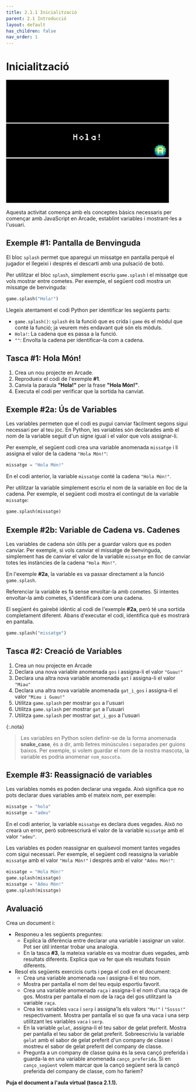 ```yaml
---
title: 2.1.1 Inicialització
parent: 2.1 Introducció
layout: default
has_children: false
nav_order: 1
---
```


# Inicialització

![](../../images/hola.png)

Aquesta activitat comença amb els conceptes bàsics necessaris per començar amb JavaScript en Arcade, establint variables i mostrant-les a l'usuari.

## Exemple #1: Pantalla de Benvinguda

El bloc `splash` permet que aparegui un missatge en pantalla perquè el jugador el llegeixi i després el descarti amb una pulsació de botó.

Per utilitzar el bloc `splash`, simplement escriu `game.splash` i el missatge que vols mostrar entre cometes. Per exemple, el següent codi mostra un missatge de benvinguda:

```python
game.splash("Hola!")
```

Llegeix atentament el codi Python per identificar les següents parts:

- `game.splash()`: `splash` és la funció que es crida i `game` és el mòdul que conté la funció; ja veurem més endavant què són els mòduls.
- `Hola!`: La cadena que es passa a la funció.
- `""`: Envolta la cadena per identificar-la com a cadena.

## Tasca #1: Hola Món!

1. Crea un nou projecte en Arcade.
2. Reprodueix el codi de l'exemple **#1**.
3. Canvia la paraula **"Hola!"** per la frase **"Hola Món!"**.
4. Executa el codi per verificar que la sortida ha canviat.

## Exemple #2a: Ús de Variables

Les variables permeten que el codi es pugui canviar fàcilment segons sigui necessari per al teu joc. En Python, les variables són declarades amb el nom de la variable seguit d'un signe igual i el valor que vols assignar-li.

Per exemple, el següent codi crea una variable anomenada `missatge` i li assigna el valor de la cadena `"Hola Món!"`:

```python
missatge = "Hola Món!"
```

En el codi anterior, la variable `missatge` conté la cadena `"Hola Món!"`.

Per utilitzar la variable simplement escriu el nom de la variable en lloc de la cadena. Per exemple, el següent codi mostra el contingut de la variable `missatge`:

```python
game.splash(missatge)
```

## Exemple #2b: Variable de Cadena vs. Cadenes

Les variables de cadena són útils per a guardar valors que es poden canviar. Per exemple, si vols canviar el missatge de benvinguda, simplement has de canviar el valor de la variable `missatge` en lloc de canviar totes les instàncies de la cadena `"Hola Món!"`.

En l'exemple **#2a**, la variable es va passar directament a la funció `game.splash`.

Referenciar la variable es fa sense envoltar-la amb cometes. Si intentes envoltar-la amb cometes, s'identificarà com una cadena.

El següent és gairebé idèntic al codi de l'exemple **#2a**, però té una sortida completament diferent. Abans d'executar el codi, identifica què es mostrarà en pantalla.

```python
game.splash("missatge")
```

## Tasca #2: Creació de Variables

1. Crea un nou projecte en Arcade
2. Declara una nova variable anomenada `gos` i assigna-li el valor `"Guau!"`
3. Declara una altra nova variable anomenada `gat` i assigna-li el valor `"Miau"`
4. Declara una altra nova variable anomenada `gat_i_gos` i assigna-li el valor `"Miau i Guau!"`
5. Utilitza `game.splash` per mostrar `gos` a l'usuari
6. Utilitza `game.splash` per mostrar `gat` a l'usuari
7. Utilitza `game.splash` per mostrar `gat_i_gos` a l'usuari

{:.nota}

> Les variables en Python solen definir-se de la forma anomenada **snake_case**, és a dir, amb lletres minúscules i separades per guions baixos.
> Per exemple, si volem guardar el nom de la nostra mascota, la variable es podria anomenar `nom_mascota`.

## Exemple #3: Reassignació de variables

Les variables només es poden declarar una vegada. Això significa que no pots declarar dues variables amb el mateix nom, per exemple:

```python
missatge = "hola"
missatge = "adeu"
```

En el codi anterior, la variable `missatge` es declara dues vegades. Això no crearà un error, però sobreescriurà el valor de la variable `missatge` amb el valor `"adeu"`.

Les variables es poden reassignar en qualsevol moment tantes vegades com sigui necessari. Per exemple, el següent codi reassigna la variable `missatge` amb el valor `"Hola Món!"` i després amb el valor `"Adeu Món!"`:

```python
missatge = "Hola Món!"
game.splash(missatge)
missatge = "Adeu Món!"
game.splash(missatge)
```

## Avaluació

Crea un document i:

- Responeu a les següents preguntes:
  - Explica la diferència entre declarar una variable i assignar un valor. Pot ser útil intentar trobar una analogia.
  - En la tasca **#3**, la mateixa variable es va mostrar dues vegades, amb resultats diferents. Explica que va fer que els resultats fossin diferents.
- Resol els següents exercicis curts i pega el codi en el document:
  - Crea una variable anomenada `nom` i assigna-li el teu nom.
  - Mostra per pantalla el nom del teu equip esportiu favorit.
  - Crea una variable anomenada `raça` i assigna-li el nom d'una raça de gos. Mostra per pantalla el nom de la raça del gos utilitzant la variable `raça`.
  - Crea les variables `vaca` i `serp` i assigna'ls els valors `"Mu!"` i `"Sssss!"` respectivament. Mostra per pantalla el so que fa una vaca i una serp utilitzant les variables `vaca` i `serp`.
  - En la variable `gelat`, assigna-li el teu sabor de gelat preferit. Mostra per pantalla el teu sabor de gelat preferit. Sobreescriviu la variable `gelat` amb el sabor de gelat preferit d'un company de classe i mostreu el sabor de gelat preferit del company de classe.
  - Pregunta a un company de classe quina és la seva cançó preferida i guarda-la en una variable anomenada `canço_preferida`. Si en `canço_següent` volem marcar que la cançó següent serà la cançó preferida del company de classe, com ho faríem?

**Puja el document a l'aula virtual (tasca 2.1.1).**
